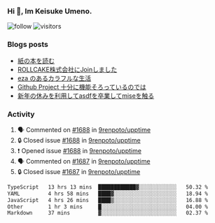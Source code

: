 ### Hi 👋, Im Keisuke Umeno.

<!--
**9renpoto/9renpoto** is a ✨ _special_ ✨ repository because its `README.md` (this file) appears on your GitHub profile.

Here are some ideas to get you started:

- 🔭 I’m currently working on ...
- 🌱 I’m currently learning ...
- 👯 I’m looking to collaborate on ...
- 🤔 I’m looking for help with ...
- 💬 Ask me about ...
- 📫 How to reach me: ...
- 😄 Pronouns: ...
- ⚡ Fun fact: ...
-->

![follow](https://img.shields.io/github/followers/9renpoto?label=Follow&style=social)
![visitors](https://komarev.com/ghpvc/?username=9renpoto&label=Profile%20views&color=0e75b6&style=flat)

### Blogs posts

<!-- BLOG-POST-LIST:START -->
- [紙の本を読む](https://9renpoto.win/entry/2024/02/25/reading-papar-book)
- [ROLLCAKE株式会社にJoinしました](https://9renpoto.win/entry/2024/02/11/join)
- [eza のあるカラフルな生活](https://9renpoto.win/entry/2024/02/01/eza)
- [Github Project 十分に機能そろっているのでは](https://9renpoto.win/entry/2024/01/14/gh-projects)
- [新年の休みを利用してasdfを卒業してmiseを触る](https://9renpoto.win/entry/2024/01/07/mise)
<!-- BLOG-POST-LIST:END -->

### Activity

<!--START_SECTION:activity-->
1. 🗣 Commented on [#1688](https://github.com/9renpoto/upptime/issues/1688#issuecomment-1991463566) in [9renpoto/upptime](https://github.com/9renpoto/upptime)
2. 🔒 Closed issue [#1688](https://github.com/9renpoto/upptime/issues/1688) in [9renpoto/upptime](https://github.com/9renpoto/upptime)
3. ❗ Opened issue [#1688](https://github.com/9renpoto/upptime/issues/1688) in [9renpoto/upptime](https://github.com/9renpoto/upptime)
4. 🗣 Commented on [#1687](https://github.com/9renpoto/upptime/issues/1687#issuecomment-1991410104) in [9renpoto/upptime](https://github.com/9renpoto/upptime)
5. 🔒 Closed issue [#1687](https://github.com/9renpoto/upptime/issues/1687) in [9renpoto/upptime](https://github.com/9renpoto/upptime)
<!--END_SECTION:activity-->

<!--START_SECTION:waka-->

```txt
TypeScript   13 hrs 13 mins  ████████████▓░░░░░░░░░░░░   50.32 %
YAML         4 hrs 58 mins   ████▓░░░░░░░░░░░░░░░░░░░░   18.94 %
JavaScript   4 hrs 26 mins   ████▒░░░░░░░░░░░░░░░░░░░░   16.88 %
Other        1 hr 3 mins     █░░░░░░░░░░░░░░░░░░░░░░░░   04.00 %
Markdown     37 mins         ▓░░░░░░░░░░░░░░░░░░░░░░░░   02.37 %
```

<!--END_SECTION:waka-->
